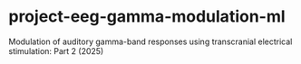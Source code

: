 # project-eeg-gamma-modulation-ml
Modulation of auditory gamma-band responses using transcranial electrical stimulation: Part 2 (2025)
